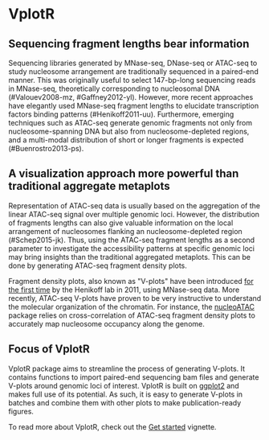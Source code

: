 # VplotR

## Sequencing fragment lengths bear information 
Sequencing libraries generated by MNase-seq, DNase-seq or ATAC-seq to study nucleosome arrangement are traditionally sequenced in a paired-end manner. This was originally useful to select 147-bp-long sequencing reads in MNase-seq, theoretically corresponding to nucleosomal DNA (#Valouev2008-mz, #Gaffney2012-yl). However, more recent approaches have elegantly used MNase-seq fragment lengths to elucidate transcription factors binding patterns (#Henikoff2011-uu). Furthermore, emerging techniques such as ATAC-seq generate genomic fragments not only from nucleosome-spanning DNA but also from nucleosome-depleted regions, and a multi-modal distribution of short or longer fragments is expected (#Buenrostro2013-ps).  

## A visualization approach more powerful than traditional aggregate metaplots
Representation of ATAC-seq data is usually based on the aggregation of the linear ATAC-seq signal over multiple genomic loci. However, the distribution of fragments lengths can also give valuable information on the local arrangement of nucleosomes flanking an nucleosome-depleted region (#Schep2015-jk). Thus, using the ATAC-seq fragment lengths as a second parameter to investigate the accessibility patterns at specific genomic loci may bring insights than the traditional aggregated metaplots. This can be done by generating ATAC-seq fragment density plots.  

Fragment density plots, also known as "V-plots" have been introduced [for the first time](https://www.ncbi.nlm.nih.gov/pmc/articles/PMC3215028/) by the Henikoff lab in 2011, using MNase-seq data. More recently, ATAC-seq V-plots have proven to be very instructive to understand the molecular organization of the chromatin. For instance, the [nucleoATAC]((https://genome.cshlp.org/content/early/2015/08/27/gr.192294.115)) package relies on cross-correlation of ATAC-seq fragment density plots to accurately map nucleosome occupancy along the genome.  

## Focus of VplotR
VplotR package aims to streamline the process of generating V-plots. It contains functions to import paired-end sequencing bam files and generate V-plots around genomic loci of interest. VplotR is built on [ggplot2](https://ggplot2.tidyverse.org/) and makes full use of its potential. As such, it is easy to generate V-plots in batches and combine them with other plots to make publication-ready figures.  

To read more about VplotR, check out the [Get started](./articles/VplotR.html) vignette.